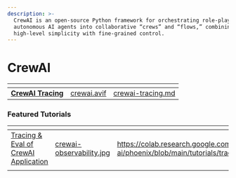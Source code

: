 ```yaml
---
description: >-
  CrewAI is an open-source Python framework for orchestrating role-playing,
  autonomous AI agents into collaborative “crews” and “flows,” combining
  high-level simplicity with fine-grained control.
---
```


# CrewAI

<table data-card-size="large" data-view="cards"><thead><tr><th></th><th data-hidden data-card-cover data-type="files"></th><th data-hidden data-card-target data-type="content-ref"></th></tr></thead><tbody><tr><td><a href="crewai-tracing.md"><strong>CrewAI Tracing</strong></a></td><td><a href="../../.gitbook/assets/crewai.avif">crewai.avif</a></td><td><a href="crewai-tracing.md">crewai-tracing.md</a></td></tr></tbody></table>

### Featured Tutorials&#x20;

<table data-view="cards"><thead><tr><th></th><th data-hidden data-card-cover data-type="files"></th><th data-hidden data-card-target data-type="content-ref"></th></tr></thead><tbody><tr><td><a href="https://www.youtube.com/watch?v=Yc5q3l6F7Ww">Tracing &#x26; Eval of CrewAI Application</a></td><td><a href="../../.gitbook/assets/crewai-observability.jpg">crewai-observability.jpg</a></td><td><a href="https://colab.research.google.com/github/Arize-ai/phoenix/blob/main/tutorials/tracing/llama_index_tracing_tutorial.ipynb">https://colab.research.google.com/github/Arize-ai/phoenix/blob/main/tutorials/tracing/llama_index_tracing_tutorial.ipynb</a></td></tr><tr><td></td><td></td><td></td></tr></tbody></table>

